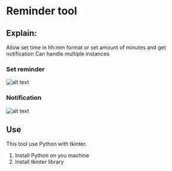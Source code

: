 # Reminder tool

## Explain:
Allow set time in hh:mm format or set amount of minutes and get notification
Can handle multiple instances

### Set reminder
![alt text](https://github.com/SilverShak/dev/blob/main/Office/Reminder/images/set_reminder.png?raw=true)

### Notification
![alt text](https://github.com/SilverShak/dev/blob/main/Office/Reminder/images/reminder_off.png?raw=true)

## Use
This tool use Python with tkinter.
1. Install Python on you machine
2. Install tkinter library
